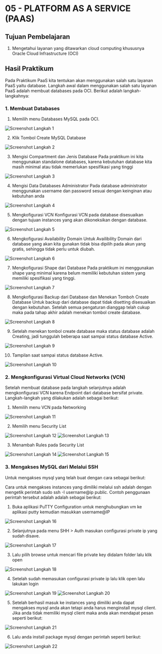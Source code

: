 # 05 - PLATFORM AS A SERVICE (PAAS)

## Tujuan Pembelajaran

1. Mengetahui layanan yang ditawarkan cloud computing khususnya Oracle Cloud Infrastructure (OCI)

## Hasil Praktikum

Pada Praktikum PaaS kita tentukan akan menggunakan salah satu layanan PaaS yaitu database. Langkah awal dalam menggunakan salah satu layanan PaaS adalah membuat databases pada OCI. Berikut adalah langkah-langkahnya:

### 1. Membuat Databases

1. Memilih menu Databases MySQL pada OCI.

![Screenshot Langkah 1](img/langkah1.JPG)

2. Klik Tombol Create MySQL Database

![Screenshot Langkah 2](img/langkah2.JPG)

3. Mengisi Compartment dan Jenis Database Pada praktikum ini kita menggunakan standalone databases, karena kebutuhan database kita masih minimal atau tidak memerlukan spesifikasi yang tinggi

![Screenshot Langkah 3](img/langkah3.JPG)

4. Mengisi Data Databases Administrator Pada database administrator menggunakan username dan password sesuai dengan keinginan atau kebutuhan anda

![Screenshot Langkah 4](img/langkah4.JPG)

5. Mengkofigurasi VCN Konfigurasi VCN pada database disesuaikan dengan tujuan instances yang akan dikoneksikan dengan database.

![Screenshot Langkah 5](img/langkah5.JPG)

6. Mengkofigurasi Availability Domain Untuk Availibility Domain dari database yang akan kita gunakan tidak bisa dipilih pada akun yang gratis, sehingga tidak perlu untuk diubah.

![Screenshot Langkah 6](img/langkah6.JPG)

7. Mengkofigurasi Shape dari Database Pada praktikum ini menggunakan shape yang minimal karena belum memiliki kebutuhan sistem yang memiliki spesifikasi yang tinggi.

![Screenshot Langkah 7](img/langkah7.JPG)

8. Mengkofigurasi Backup dari Database dan Menekan Tomboh Create Database Untuk backup dari database dapat tidak disetting disesuaikan dengan kebutuhan. Setelah semua pengaturan dianggap telah cukup maka pada tahap akhir adalah menekan tombol create database.

![Screenshot Langkah 8](img/langkah8.JPG)

9. Setelah menekan tombol create database maka status database adalah Creating, jadi tunggulah beberapa saat sampai status database Active.

![Screenshot Langkah 9](img/langkah9.JPG)

10. Tampilan saat sampai status database Active.

![Screenshot Langkah 10](img/langkah10.JPG)

### 2. Mengkonfigurasi Virtual Cloud Networks (VCN)

Setelah membuat database pada langkah selanjutnya adalah mengkonfigurasi VCN karena Endpoint dari database bersifat private. Langkah-langkah yang dilakukan adalah sebagai berikut:

1. Memilih menu VCN pada Networking

![Screenshot Langkah 11](img/langkah11.JPG)

2. Memilih menu Security List

![Screenshot Langkah 12](img/langkah12.JPG)
![Screenshot Langkah 13](img/langkah13.JPG)

3. Menambah Rules pada Security List

![Screenshot Langkah 14](img/langkah14.JPG)
![Screenshot Langkah 15](img/langkah15.JPG)

### 3. Mengakses MySQL dari Melalui SSH

Untuk mengakses mysql yang telah buat dengan cara sebagai berikut:

Cara untuk mengakses instances yang dimiliki melalui ssh adalah dengan mengetik perintah sudo ssh -I username@ip public. Contoh penggunaan perintah tersebut adalah adalah sebagai berikut:

1. Buka aplikasi PuTTY Configuration untuk menghubungkan vm ke aplikasi putty kemudian masukkan username@IP

![Screenshot Langkah 16](img/langkah16.JPG)

2. Selanjutnya pada menu SHH > Auth masukan configurasi private ip yang sudah disave.

![Screenshot Langkah 17](img/langkah17.JPG)

3. Lalu pilih browse untuk mencari file private key didalam folder lalu klik open

![Screenshot Langkah 18](img/langkah18.JPG)

4. Setelah sudah memasukan configurasi private ip lalu klik open lalu lakukan login

![Screenshot Langkah 19](img/langkah19.JPG)
![Screenshot Langkah 20](img/langkah20.JPG)

5. Setelah berhasil masuk ke instances yang dimiliki anda dapat mengakses mysql anda akan tetapi anda harus menginstall mysql client. Jika anda tidak memiliki mysql client maka anda akan mendapat pesan seperti berikut:

![Screenshot Langkah 21](img/langkah21.JPG)

6. Lalu anda install package mysql dengan perintah seperti berikut:

![Screenshot Langkah 22](img/langkah22.JPG)